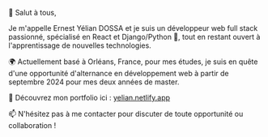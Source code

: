 👋 Salut à tous,

Je m'appelle Ernest Yélian DOSSA et je suis un développeur web full stack passionné, spécialisé en React et Django/Python 🐍, tout en restant ouvert à l'apprentissage de nouvelles technologies.

🌍 Actuellement basé à Orléans, France, pour mes études, je suis en quête d'une opportunité d'alternance en développement web à partir de septembre 2024 pour mes deux années de master.

🔗 Découvrez mon portfolio ici : [yelian.netlify.app](https://yelian.netlify.app)

📫 N'hésitez pas à me contacter pour discuter de toute opportunité ou collaboration !
